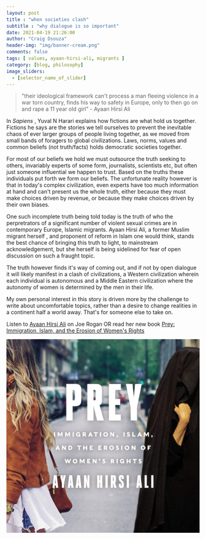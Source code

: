 ```yaml
---
layout: post
title : "when societies clash"
subtitle : "why dialogue is so important"
date: 2021-04-19 21:26:00
author: "Craig Dsouza"
header-img: "img/banner-cream.png"
comments: false
tags: [ values, ayaan-hirsi-ali, migrants ]
category: [blog, philosophy]
image_sliders:
  - [selector_name_of_slider]
---
```


> "their ideological framework can't process a man fleeing violence in a war torn country, finds his way to safety in Europe, only to then go on and rape a 11 year old girl" - Ayaan Hirsi Ali

In *Sapiens* , Yuval N Harari explains how fictions are what hold us together. Fictions he says are the stories we tell ourselves to prevent the inevitable chaos of ever larger groups of people living together, as we moved from small bands of foragers to global civilizations. Laws, norms, values and common beliefs (not truth/facts) holds democratic societies together. 

For most of our beliefs we hold we must outsource the truth seeking to others, invariably experts of some form, journalists, scientists etc, but often just someone influential we happen to trust. Based on the truths these individuals put forth we form our beliefs. The unfortunate reality however is that in today's complex civilization, even experts have too much information at hand and can't present us the whole truth, either because they must make choices driven by revenue, or because they make choices driven by their own biases. 

One such incomplete truth being told today is the truth of who the perpretrators of a significant number of violent sexual crimes are in contemporary Europe, Islamic migrants. Ayaan Hirsi Ali, a former Muslim migrant herself , and proponent of reform in Islam one would think, stands the best chance of bringing this truth to light, to mainstream acknowledgement, but she herself is being sidelined for fear of open discussion on such a fraught topic. 

The truth however finds it's way of coming out, and if not by open dialogue it will likely manifest in a clash of civilizations, a Western civilization wherein each individual is autonomous and a Middle Eastern civilization where the autonomy of women is determined by the men in their life. 

My own personal interest in this story is driven more by the challenge to write about uncomfortable topics, rather than a desire to change realities in a continent half a world away. That's for someone else to take on.

Listen to [Ayaan Hirsi Ali](https://open.spotify.com/episode/0yA586XjDwo2eKSYj01ziZ) on Joe Rogan OR read her new book [Prey: Immigration, Islam, and the Erosion of Women's Rights](https://www.amazon.in/Prey-Immigration-Erosion-Womens-Rights/dp/0062857878)

![ayaan-hirsi-ali-book-cover](/img/posts/2021-04-19-when-societies-clash/ayaan-hirsi-ali-prey.jpg)
